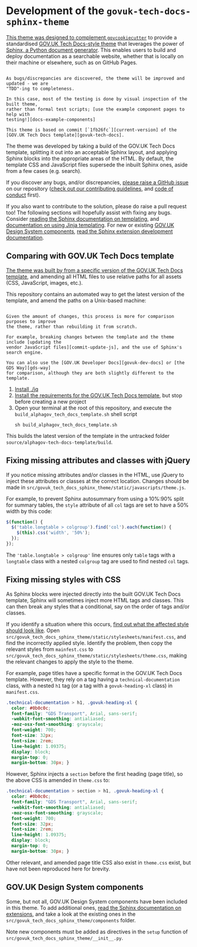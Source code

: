 # Development of the `govuk-tech-docs-sphinx-theme`

[This theme was designed to complement `govcookiecutter`][govcookiecutter] to provide a
standardised [GOV.UK Tech Docs-style theme][govuk-tech-docs] that leverages the power
of [Sphinx, a Python document generator][sphinx]. This enables users to build and
deploy documentation as a searchable website, whether that is locally on their machine
or elsewhere, such as on GitHub Pages.

```{note} This theme is not an exact replica of GOV.UK Tech Docs template!

As bugs/discrepancies are discovered, the theme will be improved and updated - we are
"TDD"-ing to completeness.

In this case, most of the testing is done by visual inspection of the built theme,
rather than formal test scripts; [use the example component pages to help with
testing!][docs-example-components]

This theme is based on commit [`1fb26fc`][current-version] of the
[GOV.UK Tech Docs template][govuk-tech-docs].

```

The theme was developed by taking a build of the GOV.UK Tech Docs template, splitting
it out into an acceptable Sphinx layout, and applying Sphinx blocks into the
appropriate areas of the HTML. By default, the template CSS and JavaScript files
supersede the inbuilt Sphinx ones, aside from a few cases (e.g. search).

If you discover any bugs, and/or discrepancies, [please raise a GitHub issue][issue] on
our repository ([check out our contributing guidelines][contributing], and [code of
conduct][code-of-conduct] first).

If you also want to contribute to the solution, please do raise a pull request too! The
following sections will hopefully assist with fixing any bugs. Consider [reading the
Sphinx documentation on templating][sphinx-templating], and [documentation on using
Jinja templating][jinja]. For new or existing [GOV.UK Design System
components][govuk-design-system], [read the Sphinx extension development
documentation][sphinx-extension].

## Comparing with GOV.UK Tech Docs template

[The theme was built by from a specific version of the GOV.UK Tech Docs
template][current-version], and amending all HTML files to use relative paths for all
assets (CSS, JavaScript, images, etc.).

This repository contains an automated way to get the latest version of the template,
and amend the paths on a Unix-based machine:

```{note} For comparison purposes only

Given the amount of changes, this process is more for comparison purposes to improve
the theme, rather than rebuilding it from scratch.

For example, breaking changes between the template and the theme include [updating the
vendor JavaScript files][commit-update-js], and the use of Sphinx's search engine.

You can also use the [GOV.UK Developer Docs][govuk-dev-docs] or [the GDS Way][gds-way]
for comparison, although they are both slightly different to the template.

```

1. [Install ./jq][jq]
2. [Install the requirements for the GOV.UK Tech Docs template][govuk-tech-docs], but
   stop before creating a new project
3. Open your terminal at the root of this repository, and execute the
   `build_alphagov_tech_docs_template.sh` shell script
   ```shell
   sh build_alphagov_tech_docs_template.sh
   ```

This builds the latest version of the template in the untracked folder
`source/alphagov-tech-docs-template/build`.

## Fixing missing attributes and classes with jQuery

If you notice missing attributes and/or classes in the HTML, use jQuery to inject these
attributes or classes at the correct location. Changes should be made in
`src/govuk_tech_docs_sphinx_theme/static/javascripts/theme.js`.

For example, to prevent Sphinx autosummary from using a 10%:90% split for summary
tables, the `style` attribute of all `col` tags are set to have a 50% width by this
code:

```javascript
$(function() {
  $('table.longtable > colgroup').find('col').each(function() {
    $(this).css('width', '50%');
  });
});
```
The `'table.longtable > colgroup'` line ensures only `table` tags with a `longtable`
class with a nested `colgroup` tag are used to find nested `col` tags.

## Fixing missing styles with CSS

As Sphinx blocks were injected directly into the built GOV.UK Tech Docs template,
Sphinx will sometimes inject more HTML tags and classes. This can then break any styles
that a conditional, say on the order of tags and/or classes.

If you identify a situation where this occurs, [find out what the affected style should
look like](#comparing-with-govuk-tech-docs-template). Open
`src/govuk_tech_docs_sphinx_theme/static/stylesheets/manifest.css`, and find the
incorrectly applied style. Identify the problem, then copy the relevant styles from
`mainfest.css` to `src/govuk_tech_docs_sphinx_theme/static/stylesheets/theme.css`,
making the relevant changes to apply the style to the theme.

For example, page titles have a specific format in the GOV.UK Tech Docs template.
However, they rely on a tag having a `technical-documentation` class, with a nested
`h1` tag (or a tag with a `govuk-heading-xl` class) in `manifest.css`.

```css
.technical-documentation > h1, .govuk-heading-xl {
  color: #0b0c0c;
  font-family: "GDS Transport", Arial, sans-serif;
  -webkit-font-smoothing: antialiased;
  -moz-osx-font-smoothing: grayscale;
  font-weight: 700;
  font-size: 32px;
  font-size: 2rem;
  line-height: 1.09375;
  display: block;
  margin-top: 0;
  margin-bottom: 30px; }
```

However, Sphinx injects a `section` before the first heading (page title), so the above
CSS is amended in `theme.css` to:

```css
.technical-documentation > section > h1, .govuk-heading-xl {
  color: #0b0c0c;
  font-family: "GDS Transport", Arial, sans-serif;
  -webkit-font-smoothing: antialiased;
  -moz-osx-font-smoothing: grayscale;
  font-weight: 700;
  font-size: 32px;
  font-size: 2rem;
  line-height: 1.09375;
  display: block;
  margin-top: 0;
  margin-bottom: 30px; }
```

Other relevant, and amended page title CSS also exist in `theme.css` exist, but have
not been reproduced here for brevity.

## GOV.UK Design System components

Some, but not all, GOV.UK Design System components have been included in this theme. To
add additional ones, [read the Sphinx documentation on extensions][sphinx-extension],
and take a look at the existing ones in the
`src/govuk_tech_docs_sphinx_theme/components` folder.

Note new components must be added as directives in the `setup` function of
`src/govuk_tech_docs_sphinx_theme/__init__.py`.

[code-of-conduct]: ./CODE_OF_CONDUCT.md
[commit-update-js]: https://github.com/ukgovdatascience/govuk-tech-docs-sphinx-theme/commit/f78f0d74ba0d82e45a993b4bb40aa1e3d8d34643
[contributing]: ./CONTRIBUTING.md
[current-version]: https://github.com/alphagov/tech-docs-template/tree/1fb26fcf3a8605fe4734fdfbdf9dfc180f1fe3f7
[docs-example-components]: ../example_components/README.md
[gds-way]: https://gds-way.cloudapps.digital/
[govcookiecutter]: https://github.com/ukgovdatascience/govcookiecutter
[govuk-design-system]: https://design-system.service.gov.uk/
[govuk-dev-docs]: https://docs.publishing.service.gov.uk/
[govuk-tech-docs]: https://github.com/alphagov/tech-docs-template
[issue]: https://github.com/ukgovdatascience/govuk-tech-docs-sphinx-theme/issues/new
[jinja]: https://jinja.palletsprojects.com/
[jq]: https://stedolan.github.io/jq/
[sphinx]: https://www.sphinx-doc.org/en/master/
[sphinx-extension]: https://www.sphinx-doc.org/en/master/extdev/index.html
[sphinx-templating]: https://www.sphinx-doc.org/en/master/templating.html
